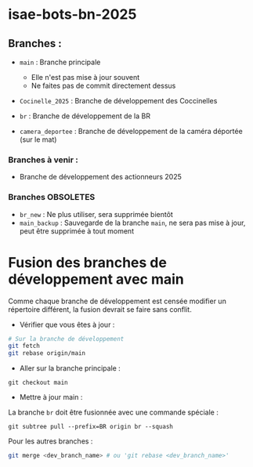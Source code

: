 # isae-bots-bn-2025

## Branches :

- `main` : Branche principale
    * Elle n'est pas mise à jour souvent
    * Ne faites pas de commit directement dessus

- `Cocinelle_2025` : Branche de développement des Coccinelles
- `br` : Branche de développement de la BR
- `camera_deportee` : Branche de développement de la caméra déportée (sur le mat)

### Branches à venir :

- Branche de développement des actionneurs 2025

### Branches OBSOLETES

- `br_new` : Ne plus utiliser, sera supprimée bientôt
- `main_backup` : Sauvegarde de la branche `main`, ne sera pas mise à jour, peut être supprimée à tout moment

# Fusion des branches de développement avec main

Comme chaque branche de développement est censée modifier un répertoire différent, la fusion devrait se faire sans conflit.

* Vérifier que vous êtes à jour :

```bash
# Sur la branche de développement
git fetch
git rebase origin/main
```

* Aller sur la branche principale :
```
git checkout main
```

* Mettre à jour main :

La branche `br` doit être fusionnée avec une commande spéciale :
```
git subtree pull --prefix=BR origin br --squash
```

Pour les autres branches :
```bash
git merge <dev_branch_name> # ou 'git rebase <dev_branch_name>'
```